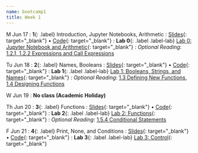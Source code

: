 ```yaml
---
name: bootcamp1
title: Week 1
---
```


M Jun 17
: **1**{: .label} Introduction, Jupyter Notebooks, Arithmetic
   : 
[Slides](https://docs.google.com/presentation/d/1fSkpwMxZvVxNGKd85hQ21GCM0Lj9Xn98QziK5mJq5cM/edit?usp=sharing){: target="_blank"} &#8226; 
[Code](https://datahub.berkeley.edu/hub/user-redirect/git-pull?repo=https%3A%2F%2Fgithub.com%2Fdata-6-berkeley%2Fsu24-bootcamp&branch=main&urlpath=tree%2Fsu24-bootcamp%2Flecture%2Flec01%2Flec01-example.ipynb){: target="_blank"}
: **Lab 0**{: .label .label-lab} [Lab 0: Jupyter Notebook and Arithmetic](https://datahub.berkeley.edu/hub/user-redirect/git-pull?repo=https%3A%2F%2Fgithub.com%2Fdata-6-berkeley%2Fsu24-bootcamp&branch=main&urlpath=tree%2Fsu24-bootcamp%2Flab%2Flab00%2Flab00-arithmetic.ipynb){: target="_blank"}
: *Optional Reading*: [1.2.1, 1.2.2 Expressions and Call Expressions](http://composingprograms.com/pages/12-elements-of-programming.html#names-and-the-environment)


Tu Jun 18
: **2**{: .label}  Names, Booleans
   : 
[Slides](https://docs.google.com/presentation/d/1MhlqHh6b_GycEed9cY721h1jAfDzkSWniDeb-J43klg/edit?usp=sharing){: target="_blank"} &#8226; 
[Code](https://datahub.berkeley.edu/hub/user-redirect/git-pull?repo=https%3A%2F%2Fgithub.com%2Fdata-6-berkeley%2Fsu24-bootcamp&branch=main&urlpath=tree%2Fsu24-bootcamp%2Flab%2Flab01%2Flab01-strings-booleans-names.ipynb){: target="_blank"}
: **Lab 1**{: .label .label-lab} [Lab 1: Booleans, Strings, and Names](https://datahub.berkeley.edu/hub/user-redirect/git-pull?repo=https%3A%2F%2Fgithub.com%2Fdata-6-berkeley%2Fsu24-bootcamp&branch=main&urlpath=tree%2Fsu24-bootcamp%2Flab%2Flab00%2Flab00-arithmetic.ipynb){: target="_blank"}
: *Optional Reading*: [1.3 Defining New Functions](http://composingprograms.com/pages/13-defining-new-functions.html), [1.4 Designing Functions](http://composingprograms.com/pages/14-designing-functions.html)

W Jun 19
: **No class (Academic Holiday)**

Th Jun 20
: **3**{: .label}  Functions
   : 
[Slides](https://docs.google.com/presentation/d/1nYIk9jARREZd5lLMBIYpGP84dbl6ZE2zMMYhK_LNRJQ/edit?usp=sharing){: target="_blank"} &#8226; 
[Code](https://datahub.berkeley.edu/hub/user-redirect/git-pull?repo=https%3A%2F%2Fgithub.com%2Fdata-6-berkeley%2Fsu24-bootcamp&branch=main&urlpath=tree%2Fsu24-bootcamp%2Flecture%2Flec03%2Flec03.ipynb){: target="_blank"}
: **Lab 2**{: .label .label-lab} [Lab 2: Functions](https://datahub.berkeley.edu/hub/user-redirect/git-pull?repo=https%3A%2F%2Fgithub.com%2Fdata-6-berkeley%2Fsu24-bootcamp&branch=main&urlpath=tree%2Fsu24-bootcamp%2Flab%2Flab02%2Flab02-functions.ipynb){: target="_blank"}
: *Optional Reading*: [1.5.4 Conditional Statements](http://composingprograms.com/pages/14-designing-functions.html)

F Jun 21
: **4**{: .label} Print, None, and Conditions
  : 
[Slides](https://docs.google.com/presentation/d/1t0UrxbrwBb9lg0rB-B9pwbgmciJ1vvDQyHHUhnXOjQ0/edit?usp=sharing){: target="_blank"} &#8226; 
[Code](https://datahub.berkeley.edu/hub/user-redirect/git-pull?repo=https%3A%2F%2Fgithub.com%2Fdata-6-berkeley%2Fsu24-bootcamp&branch=main&urlpath=tree%2Fsu24-bootcamp%2Flecture%2Flec04%2Flec04.ipynb){: target="_blank"}
: **Lab 3**{: .label .label-lab} [Lab 3: Control](https://datahub.berkeley.edu/hub/user-redirect/git-pull?repo=https%3A%2F%2Fgithub.com%2Fdata-6-berkeley%2Fsu24-bootcamp&branch=main&urlpath=tree%2Fsu24-bootcamp%2Flab%2Flab03%2Flab03-control.ipynb){: target="_blank"}

